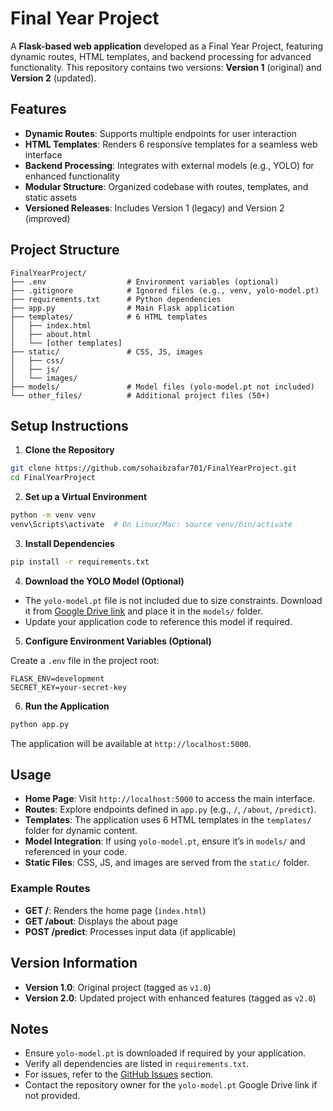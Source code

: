 # Final Year Project

A **Flask-based web application** developed as a Final Year Project, featuring dynamic routes, HTML templates, and backend processing for advanced functionality. This repository contains two versions: **Version 1** (original) and **Version 2** (updated).

## Features

- **Dynamic Routes**: Supports multiple endpoints for user interaction
- **HTML Templates**: Renders 6 responsive templates for a seamless web interface
- **Backend Processing**: Integrates with external models (e.g., YOLO) for enhanced functionality
- **Modular Structure**: Organized codebase with routes, templates, and static assets
- **Versioned Releases**: Includes Version 1 (legacy) and Version 2 (improved)

## Project Structure

```
FinalYearProject/
├── .env                  # Environment variables (optional)
├── .gitignore            # Ignored files (e.g., venv, yolo-model.pt)
├── requirements.txt      # Python dependencies
├── app.py                # Main Flask application
├── templates/            # 6 HTML templates
│   ├── index.html
│   ├── about.html
│   └── [other templates]
├── static/               # CSS, JS, images
│   ├── css/
│   ├── js/
│   └── images/
├── models/               # Model files (yolo-model.pt not included)
└── other_files/          # Additional project files (50+)
```

## Setup Instructions

1. **Clone the Repository**

```bash
git clone https://github.com/sohaibzafar701/FinalYearProject.git
cd FinalYearProject
```

2. **Set up a Virtual Environment**

```bash
python -m venv venv
venv\Scripts\activate  # On Linux/Mac: source venv/bin/activate
```

3. **Install Dependencies**

```bash
pip install -r requirements.txt
```

4. **Download the YOLO Model (Optional)**

- The `yolo-model.pt` file is not included due to size constraints. Download it from [Google Drive link](https://drive.google.com/your-model-link) and place it in the `models/` folder.
- Update your application code to reference this model if required.

5. **Configure Environment Variables (Optional)**

Create a `.env` file in the project root:

```
FLASK_ENV=development
SECRET_KEY=your-secret-key
```

6. **Run the Application**

```bash
python app.py
```

The application will be available at `http://localhost:5000`.

## Usage

- **Home Page**: Visit `http://localhost:5000` to access the main interface.
- **Routes**: Explore endpoints defined in `app.py` (e.g., `/`, `/about`, `/predict`).
- **Templates**: The application uses 6 HTML templates in the `templates/` folder for dynamic content.
- **Model Integration**: If using `yolo-model.pt`, ensure it’s in `models/` and referenced in your code.
- **Static Files**: CSS, JS, and images are served from the `static/` folder.

### Example Routes

- **GET /**: Renders the home page (`index.html`)
- **GET /about**: Displays the about page
- **POST /predict**: Processes input data (if applicable)

## Version Information

- **Version 1.0**: Original project (tagged as `v1.0`)
- **Version 2.0**: Updated project with enhanced features (tagged as `v2.0`)

## Notes

- Ensure `yolo-model.pt` is downloaded if required by your application.
- Verify all dependencies are listed in `requirements.txt`.
- For issues, refer to the [GitHub Issues](https://github.com/sohaibzafar701/FinalYearProject/issues) section.
- Contact the repository owner for the `yolo-model.pt` Google Drive link if not provided.

